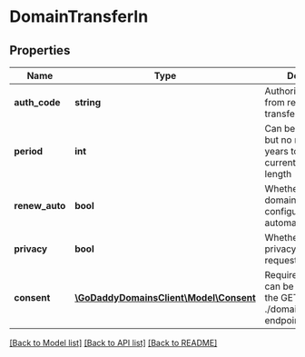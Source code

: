 # DomainTransferIn

## Properties
Name | Type | Description | Notes
------------ | ------------- | ------------- | -------------
**auth_code** | **string** | Authorization code from registrar for transferring a domain | 
**period** | **int** | Can be more than 1 but no more than 10 years total including current registration length | [optional] 
**renew_auto** | **bool** | Whether or not the domain should be configured to automatically renew | [optional] 
**privacy** | **bool** | Whether or not privacy has been requested | [optional] 
**consent** | [**\GoDaddyDomainsClient\Model\Consent**](Consent.md) | Required agreements can be retrieved via the GET ./domains/agreements endpoint | 

[[Back to Model list]](../../README.md#documentation-for-models) [[Back to API list]](../../README.md#documentation-for-api-endpoints) [[Back to README]](../../README.md)


